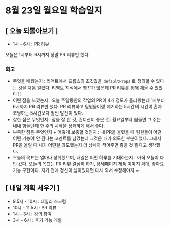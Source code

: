 # 8월 23일 월요일 학습일지

## [ 오늘 되돌아보기 ]

- 1시 - 6시 : PR 리뷰

오늘은 1시부터 6시까지 정말 PR 리뷰만 했다.

### 회고

- 무엇을 배웠는지 : 리액트에서 프롭스의 초깃값을 `defaultProps` 로 정의할 수 있다는 것을 처음 알았다. 리액트 지식에서 빵꾸가 많은데 PR 리뷰를 통해 채울 수 있었다 !!
- 어떤 점을 느꼈는지 : 오늘 주말동안의 작업의 PR이 4개 정도가 올라왔는데 1시부터 6시까지 PR 리뷰만 했다. PR 리뷰하고 팀원들이랑 얘기하는 5시간의 시간이 혼자 코딩하는 5시간보다 훨씬 발전이 있다.
- 잘한 점은 무엇인지 : 잠을 잘 잔 것, 컨디션이 좋은 것. 월요일부터 힘들면 그 주는 내내 힘들던데 한 주의 시작을 상쾌하게 해서 좋다.
- 부족한 점은 무엇인지 + 어떻게 보충할 것인지 : 내 PR을 올렸을 때 팀원들이 어떤어떤 기능이 안 된다는 코멘트를 남겼는데 그것은 내가 의도한 부분이었다. 그래서 PR을 올릴 때 내가 어떤걸 의도했는지 더 상세히 적어주면 좋을 것 같다고 생각했다.
- 오늘의 목표는 얼마나 성취했으며, 내일은 어떤 하루를 기대하는지 : 아직 오늘이 다 안 갔다. 오늘의 목표는 PR 리뷰 열심히 하기, 상세페이지 제품 이미지 확대, 좋아요 기능 구현이다. 자기 전에 정신이 남아있다면 다시 와서 수정해야지 ~

## [ 내일 계획 세우기 ]

- 9.5시 - 10시 : 데일리 스크럼
- 10시 - 11.5시 : PR 리뷰
- 1시 - 3시 : 강의 참여
- 3시 - 6시 : 후기 기능 개발
